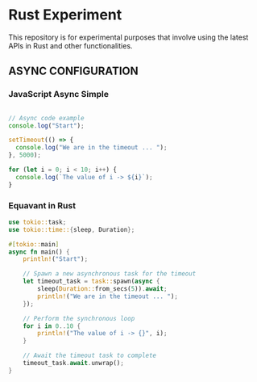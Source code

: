 # Rust Experiment

This repository is for experimental purposes that involve using the latest APIs
in Rust and other functionalities.

## ASYNC CONFIGURATION


### JavaScript Async Simple

```js

// Async code example
console.log("Start");

setTimeout(() => {
  console.log("We are in the timeout ... ");
}, 5000);

for (let i = 0; i < 10; i++) {
  console.log(`The value of i -> ${i}`);
}
```


### Equavant in Rust

```rs
use tokio::task;
use tokio::time::{sleep, Duration};

#[tokio::main]
async fn main() {
    println!("Start");

    // Spawn a new asynchronous task for the timeout
    let timeout_task = task::spawn(async {
        sleep(Duration::from_secs(5)).await;
        println!("We are in the timeout ... ");
    });

    // Perform the synchronous loop
    for i in 0..10 {
        println!("The value of i -> {}", i);
    }

    // Await the timeout task to complete
    timeout_task.await.unwrap();
}

```
